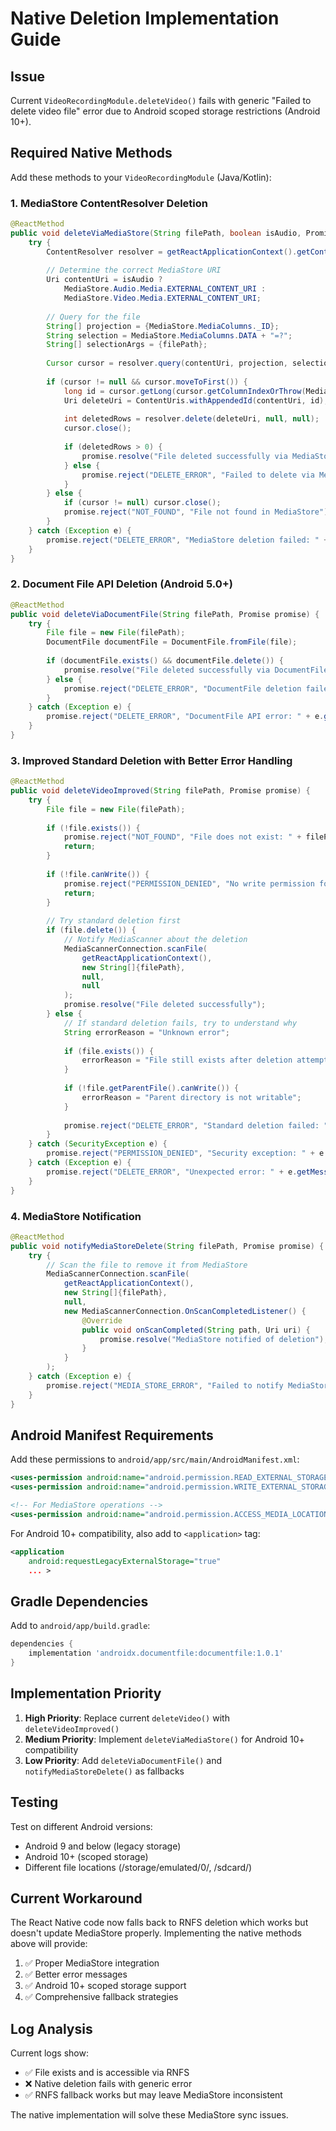 # Native Deletion Implementation Guide

## Issue
Current `VideoRecordingModule.deleteVideo()` fails with generic "Failed to delete video file" error due to Android scoped storage restrictions (Android 10+).

## Required Native Methods

Add these methods to your `VideoRecordingModule` (Java/Kotlin):

### 1. MediaStore ContentResolver Deletion
```java
@ReactMethod
public void deleteViaMediaStore(String filePath, boolean isAudio, Promise promise) {
    try {
        ContentResolver resolver = getReactApplicationContext().getContentResolver();
        
        // Determine the correct MediaStore URI
        Uri contentUri = isAudio ? 
            MediaStore.Audio.Media.EXTERNAL_CONTENT_URI : 
            MediaStore.Video.Media.EXTERNAL_CONTENT_URI;
            
        // Query for the file
        String[] projection = {MediaStore.MediaColumns._ID};
        String selection = MediaStore.MediaColumns.DATA + "=?";
        String[] selectionArgs = {filePath};
        
        Cursor cursor = resolver.query(contentUri, projection, selection, selectionArgs, null);
        
        if (cursor != null && cursor.moveToFirst()) {
            long id = cursor.getLong(cursor.getColumnIndexOrThrow(MediaStore.MediaColumns._ID));
            Uri deleteUri = ContentUris.withAppendedId(contentUri, id);
            
            int deletedRows = resolver.delete(deleteUri, null, null);
            cursor.close();
            
            if (deletedRows > 0) {
                promise.resolve("File deleted successfully via MediaStore");
            } else {
                promise.reject("DELETE_ERROR", "Failed to delete via MediaStore");
            }
        } else {
            if (cursor != null) cursor.close();
            promise.reject("NOT_FOUND", "File not found in MediaStore");
        }
    } catch (Exception e) {
        promise.reject("DELETE_ERROR", "MediaStore deletion failed: " + e.getMessage());
    }
}
```

### 2. Document File API Deletion (Android 5.0+)
```java
@ReactMethod
public void deleteViaDocumentFile(String filePath, Promise promise) {
    try {
        File file = new File(filePath);
        DocumentFile documentFile = DocumentFile.fromFile(file);
        
        if (documentFile.exists() && documentFile.delete()) {
            promise.resolve("File deleted successfully via DocumentFile API");
        } else {
            promise.reject("DELETE_ERROR", "DocumentFile deletion failed");
        }
    } catch (Exception e) {
        promise.reject("DELETE_ERROR", "DocumentFile API error: " + e.getMessage());
    }
}
```

### 3. Improved Standard Deletion with Better Error Handling
```java
@ReactMethod
public void deleteVideoImproved(String filePath, Promise promise) {
    try {
        File file = new File(filePath);
        
        if (!file.exists()) {
            promise.reject("NOT_FOUND", "File does not exist: " + filePath);
            return;
        }
        
        if (!file.canWrite()) {
            promise.reject("PERMISSION_DENIED", "No write permission for file: " + filePath);
            return;
        }
        
        // Try standard deletion first
        if (file.delete()) {
            // Notify MediaScanner about the deletion
            MediaScannerConnection.scanFile(
                getReactApplicationContext(),
                new String[]{filePath},
                null,
                null
            );
            promise.resolve("File deleted successfully");
        } else {
            // If standard deletion fails, try to understand why
            String errorReason = "Unknown error";
            
            if (file.exists()) {
                errorReason = "File still exists after deletion attempt";
            }
            
            if (!file.getParentFile().canWrite()) {
                errorReason = "Parent directory is not writable";
            }
            
            promise.reject("DELETE_ERROR", "Standard deletion failed: " + errorReason);
        }
    } catch (SecurityException e) {
        promise.reject("PERMISSION_DENIED", "Security exception: " + e.getMessage());
    } catch (Exception e) {
        promise.reject("DELETE_ERROR", "Unexpected error: " + e.getMessage());
    }
}
```

### 4. MediaStore Notification
```java
@ReactMethod
public void notifyMediaStoreDelete(String filePath, Promise promise) {
    try {
        // Scan the file to remove it from MediaStore
        MediaScannerConnection.scanFile(
            getReactApplicationContext(),
            new String[]{filePath},
            null,
            new MediaScannerConnection.OnScanCompletedListener() {
                @Override
                public void onScanCompleted(String path, Uri uri) {
                    promise.resolve("MediaStore notified of deletion");
                }
            }
        );
    } catch (Exception e) {
        promise.reject("MEDIA_STORE_ERROR", "Failed to notify MediaStore: " + e.getMessage());
    }
}
```

## Android Manifest Requirements

Add these permissions to `android/app/src/main/AndroidManifest.xml`:

```xml
<uses-permission android:name="android.permission.READ_EXTERNAL_STORAGE" />
<uses-permission android:name="android.permission.WRITE_EXTERNAL_STORAGE" />

<!-- For MediaStore operations -->
<uses-permission android:name="android.permission.ACCESS_MEDIA_LOCATION" />
```

For Android 10+ compatibility, also add to `<application>` tag:
```xml
<application
    android:requestLegacyExternalStorage="true"
    ... >
```

## Gradle Dependencies

Add to `android/app/build.gradle`:
```gradle
dependencies {
    implementation 'androidx.documentfile:documentfile:1.0.1'
}
```

## Implementation Priority

1. **High Priority**: Replace current `deleteVideo()` with `deleteVideoImproved()` 
2. **Medium Priority**: Implement `deleteViaMediaStore()` for Android 10+ compatibility
3. **Low Priority**: Add `deleteViaDocumentFile()` and `notifyMediaStoreDelete()` as fallbacks

## Testing

Test on different Android versions:
- Android 9 and below (legacy storage)
- Android 10+ (scoped storage)
- Different file locations (/storage/emulated/0/, /sdcard/)

## Current Workaround

The React Native code now falls back to RNFS deletion which works but doesn't update MediaStore properly. Implementing the native methods above will provide:

1. ✅ Proper MediaStore integration
2. ✅ Better error messages  
3. ✅ Android 10+ scoped storage support
4. ✅ Comprehensive fallback strategies

## Log Analysis

Current logs show:
- ✅ File exists and is accessible via RNFS
- ❌ Native deletion fails with generic error
- ✅ RNFS fallback works but may leave MediaStore inconsistent

The native implementation will solve these MediaStore sync issues.